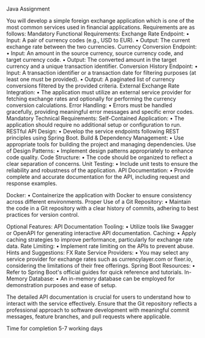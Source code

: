 Java Assignment

You will develop a simple foreign exchange application which is one of the most common services used in financial applications. Requirements are as follows:
Mandatory Functional Requirements:
Exchange Rate Endpoint:
• Input: A pair of currency codes (e.g., USD to EUR).
• Output: The current exchange rate between the two currencies.
Currency Conversion Endpoint:
• Input: An amount in the source currency, source currency code, and target
currency code.
• Output: The converted amount in the target currency and a unique transaction
identifier.
Conversion History Endpoint:
• Input: A transaction identifier or a transaction date for filtering purposes (at
least one must be provided).
• Output: A paginated list of currency conversions filtered by the provided
criteria.
External Exchange Rate Integration:
• The application must utilize an external service provider for fetching exchange
rates and optionally for performing the currency conversion calculations.
Error Handling:
• Errors must be handled gracefully, providing meaningful error messages and
specific error codes.
Mandatory Technical Requirements:
Self-Contained Application:
• The application should require no additional setup or configuration to run.
RESTful API Design:
• Develop the service endpoints following REST principles using Spring Boot.
Build & Dependency Management:
• Use appropriate tools for building the project and managing dependencies.
Use of Design Patterns:
• Implement design patterns appropriately to enhance code quality.
Code Structure:
• The code should be organized to reflect a clear separation of concerns.
Unit Testing:
• Include unit tests to ensure the reliability and robustness of the application.
API Documentation:
• Provide complete and accurate documentation for the API, including request
and response examples.

Docker:
• Containerize the application with Docker to ensure consistency across different
environments.
Proper Use of a Git Repository:
• Maintain the code in a Git repository with a clear history of commits, adhering
to best practices for version control.

Optional Features:
API Documentation Tooling:
• Utilize tools like Swagger or OpenAPI for generating interactive API
documentation.
Caching:
• Apply caching strategies to improve performance, particularly for exchange rate
data.
Rate Limiting:
• Implement rate limiting on the APIs to prevent abuse.
Hints and Suggestions:
FX Rate Service Providers:
• You may select any service provider for exchange rates such as
currencylayer.com or fixer.io, considering the limitations of their free offerings.
Spring Boot Resources:
• Refer to Spring Boot's official guides for quick reference and tutorials.
In-Memory Database:
• An in-memory database can be employed for demonstration purposes and ease
of setup.

The detailed API documentation is crucial for users to understand how to interact with
the service effectively. Ensure that the Git repository reflects a professional approach to
software development with meaningful commit messages, feature branches, and pull
requests where applicable.

Time for completion 5-7 working days
